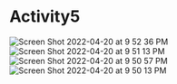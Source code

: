 # Activity5
![Screen Shot 2022-04-20 at 9 52 36 PM](https://user-images.githubusercontent.com/89556340/164356121-45e8d447-5585-4449-bf15-f757d95138dd.png)
![Screen Shot 2022-04-20 at 9 51 13 PM](https://user-images.githubusercontent.com/89556340/164356123-88dc90c4-ae2e-455c-a614-b3ec04b82ae4.png)
![Screen Shot 2022-04-20 at 9 50 57 PM](https://user-images.githubusercontent.com/89556340/164356124-53aeca99-f30f-4fe2-b122-5623fb8dbc16.png)
![Screen Shot 2022-04-20 at 9 50 13 PM](https://user-images.githubusercontent.com/89556340/164356125-1198666e-b2cd-4a31-a622-9930b752b5ba.png)
